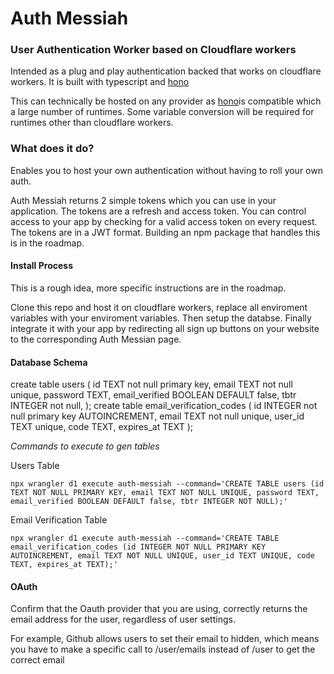 # Auth Messiah
### User Authentication Worker based on Cloudflare workers

Intended as a plug and play authentication backed that works on cloudflare workers. It is built with typescript and [hono](https://hono.dev)

This can technically be hosted on any provider as [hono](https://hono.dev)is compatible which a large number of runtimes. Some variable conversion will be required for runtimes other than cloudflare workers.
 
### What does it do?

Enables you to host your own authentication without having to roll your own auth. 

Auth Messiah returns 2 simple tokens which you can use in your application. The tokens are a refresh and access token. You can control access to your app by checking for a valid access token on every request. The tokens are in a JWT format. Building an npm package that handles this is in the roadmap.


#### Install Process

This is a rough idea, more specific instructions are in the roadmap.

Clone this repo and host it on cloudflare workers, replace all enviroment variables with your enviroment variables. Then setup the databse. Finally integrate it with your app by redirecting all sign up buttons on your website to the corresponding Auth Messian page.

#### Database Schema

create table users
(
    id    TEXT not null primary key,
    email TEXT not null unique,
    password TEXT,
    email_verified BOOLEAN DEFAULT false,
    tbtr INTEGER not null,
);
create table email_verification_codes
(
    id    INTEGER not null primary key AUTOINCREMENT,
    email TEXT not null unique,
    user_id TEXT unique,
    code TEXT,
    expires_at TEXT
);

_Commands to execute to gen tables_

Users Table

```
npx wrangler d1 execute auth-messiah --command='CREATE TABLE users (id TEXT NOT NULL PRIMARY KEY, email TEXT NOT NULL UNIQUE, password TEXT, email_verified BOOLEAN DEFAULT false, tbtr INTEGER NOT NULL);'
```

Email Verification Table

```
npx wrangler d1 execute auth-messiah --command='CREATE TABLE email_verification_codes (id INTEGER NOT NULL PRIMARY KEY AUTOINCREMENT, email TEXT NOT NULL UNIQUE, user_id TEXT UNIQUE, code TEXT, expires_at TEXT);'
```

#### OAuth

Confirm that the Oauth provider that you are using, correctly returns the email address for the user, regardless of user settings. 

For example, Github allows users to set their email to hidden, which means you have to make a specific call to /user/emails instead of /user to get the correct email
